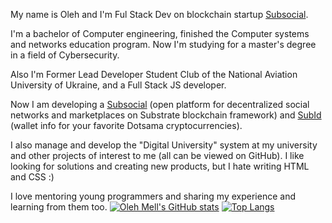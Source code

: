 My name is Oleh and I'm Ful Stack Dev on blockchain startup [Subsocial](https://subsocial.network).

I'm a bachelor of Computer engineering, finished the Computer systems and networks education program. Now I'm studying for a master's degree in a field of Cybersecurity.

Also I'm Former Lead Developer Student Club of the National Aviation University of Ukraine, and a Full Stack JS developer.

Now I am developing a [Subsocial](https://subsocial.network) (open platform for decentralized social networks and marketplaces on Substrate blockchain framework) and [SubId](https://sub.id) (wallet info for your favorite Dotsama cryptocurrencies).

I also manage and develop the "Digital University" system at my university and other projects of interest to me (all can be viewed on GitHub). I like looking for solutions and creating new products, but I hate writing HTML and CSS :)

I love mentoring young programmers and sharing my experience and learning from them too.
[![Oleh Mell's GitHub stats](https://github-readme-stats.vercel.app/api?username=shawntabrizi&theme=ligth&show_icons=true&count_private=true&hide_title=true)](https://github.com/olehmell/olehmell)
[![Top Langs](https://github-readme-stats.vercel.app/api/top-langs/?username=shawntabrizi&layout=compact&theme=ligth)](https://github.com/olehmell?tab=repositories)

